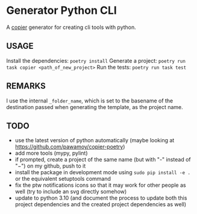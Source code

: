 # Generator Python CLI

A [copier](https://github.com/copier-org/copier) generator for creating cli tools with python.

## USAGE

Install the dependencies: `poetry install`
Generate a project: `poetry run task copier <path_of_new_project>`
Run the tests: `poetry run task test`

## REMARKS

I use the internal `_folder_name`, which is set to the basename of the destination passed when generating the template, as the project name.

## TODO

- use the latest version of python automatically (maybe looking at https://github.com/pawamoy/copier-poetry)
- add more tools (mypy, pylint)
- if prompted, create a project of the same name (but with "-" instead of "−") on my github, push to it
- install the package in development mode using `sudo pip install -e .` or the equivalent setuptools command
- fix the ptw notifications icons so that it may work for other people as well (try to include an svg directly somehow)
- update to python 3.10 (and document the process to update both this project dependencies and the created project dependencies as well)
